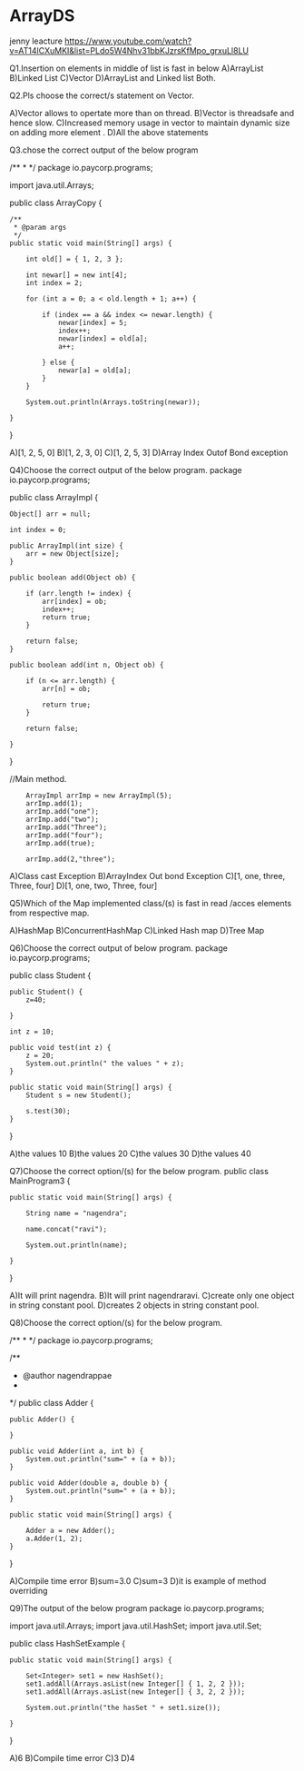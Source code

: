 # ArrayDS
jenny leacture
https://www.youtube.com/watch?v=AT14lCXuMKI&list=PLdo5W4Nhv31bbKJzrsKfMpo_grxuLl8LU


Q1.Insertion on elements in middle of list is fast in below
 A)ArrayList
 B)Linked List
 C)Vector
 D)ArrayList and Linked list Both.
 
Q2.Pls choose the correct/s statement on Vector.

A)Vector allows  to opertate  more than on thread.
B)Vector is threadsafe and hence slow.
C)Increased memory usage in vector to maintain dynamic size on adding more element .
D)All the above statements

Q3.chose the correct  output of the below program 
 
 /**
 * 
 */
package io.paycorp.programs;

import java.util.Arrays;

public class ArrayCopy {

	/**
	 * @param args
	 */
	public static void main(String[] args) {

		int old[] = { 1, 2, 3 };

		int newar[] = new int[4];
		int index = 2;

		for (int a = 0; a < old.length + 1; a++) {

			if (index == a && index <= newar.length) {
				newar[index] = 5;
				index++;
				newar[index] = old[a];
				a++;

			} else {
				newar[a] = old[a];
			}
		}

		System.out.println(Arrays.toString(newar));

	}

}


A)[1, 2, 5, 0]
B)[1, 2, 3, 0]
C)[1, 2, 5, 3]
D)Array Index Outof Bond exception


Q4)Choose the correct output of the below program.
package io.paycorp.programs;

public class ArrayImpl {

	Object[] arr = null;

	int index = 0;

	public ArrayImpl(int size) {
		arr = new Object[size];
	}

	public boolean add(Object ob) {

		if (arr.length != index) {
			arr[index] = ob;
			index++;
			return true;
		}

		return false;
	}

	public boolean add(int n, Object ob) {

		if (n <= arr.length) {
			arr[n] = ob;

			return true;
		}

		return false;

	}

}

//Main method.

		ArrayImpl arrImp = new ArrayImpl(5);
		arrImp.add(1);
		arrImp.add("one");
		arrImp.add("two");
		arrImp.add("Three");
		arrImp.add("four");
		arrImp.add(true);

		arrImp.add(2,"three");


A)Class cast Exception
B)ArrayIndex Out bond Exception
C)[1, one, three, Three, four]
D)[1, one, two, Three, four]

Q5)Which of the Map implemented class/(s) is fast in read /acces elements from  respective map.

A)HashMap
B)ConcurrentHashMap
C)Linked Hash map
D)Tree Map

Q6)Choose the correct output of below program.
package io.paycorp.programs;


public class Student {

	public Student() {
		z=40;

	}

	int z = 10;

	public void test(int z) {
		z = 20;
		System.out.println(" the values " + z);
	}

	public static void main(String[] args) {
		Student s = new Student();

		s.test(30);
	}

}


A)the values 10
B)the values 20
C)the values 30
D)the values 40

Q7)Choose the correct option/(s) for the below program.
public class MainProgram3 {

	public static void main(String[] args) {

		String name = "nagendra";

		name.concat("ravi");

		System.out.println(name);

	}

}


A)It will print nagendra.
B)It will print nagendraravi.
C)create only one object in string constant pool.
D)creates 2  objects in string constant pool.


Q8)Choose the correct option/(s) for the below program.

/**
 * 
 */
package io.paycorp.programs;

/**
 * @author nagendrappae
 *
 */
public class Adder {

	public Adder() {

	}

	public void Adder(int a, int b) {
		System.out.println("sum=" + (a + b));
	}

	public void Adder(double a, double b) {
		System.out.println("sum=" + (a + b));
	}

	public static void main(String[] args) {

		Adder a = new Adder();
		a.Adder(1, 2);
	}

}


A)Compile time error
B)sum=3.0
C)sum=3
D)it is example of method overriding

Q9)The output of the below program
package io.paycorp.programs;

import java.util.Arrays;
import java.util.HashSet;
import java.util.Set;

public class HashSetExample {

	public static void main(String[] args) {

		Set<Integer> set1 = new HashSet();
		set1.addAll(Arrays.asList(new Integer[] { 1, 2, 2 }));
		set1.addAll(Arrays.asList(new Integer[] { 3, 2, 2 }));

		System.out.println("the hasSet " + set1.size());

	}
}


A)6
B)Compile time error
C)3
D)4
